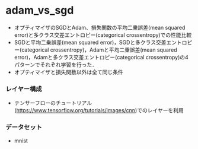 # adam_vs_sgd

- オプティマイザのSGDとAdam、損失関数の平均二乗誤差(mean squared error)と多クラス交差エントロピー(categorical crossentropy)での性能比較
- SGDと平均二乗誤差(mean squared error)，SGDと多クラス交差エントロピー(categorical crossentropy)，Adamと平均二乗誤差(mean squared error)，Adamと多クラス交差エントロピー(categorical crossentropy)の4パターンでそれぞれ学習を行った．
- オプティマイザと損失関数以外は全て同じ条件

### レイヤー構成
- テンサーフローのチュートリアル(https://www.tensorflow.org/tutorials/images/cnn)でのレイヤーを利用

### データセット
- mnist
